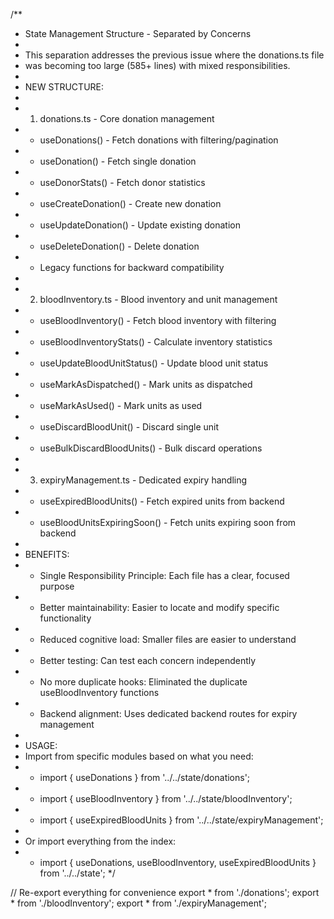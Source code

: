 /**
 * State Management Structure - Separated by Concerns
 * 
 * This separation addresses the previous issue where the donations.ts file
 * was becoming too large (585+ lines) with mixed responsibilities.
 * 
 * NEW STRUCTURE:
 * 
 * 1. donations.ts - Core donation management
 *    - useDonations() - Fetch donations with filtering/pagination
 *    - useDonation() - Fetch single donation
 *    - useDonorStats() - Fetch donor statistics
 *    - useCreateDonation() - Create new donation
 *    - useUpdateDonation() - Update existing donation
 *    - useDeleteDonation() - Delete donation
 *    - Legacy functions for backward compatibility
 * 
 * 2. bloodInventory.ts - Blood inventory and unit management
 *    - useBloodInventory() - Fetch blood inventory with filtering
 *    - useBloodInventoryStats() - Calculate inventory statistics
 *    - useUpdateBloodUnitStatus() - Update blood unit status
 *    - useMarkAsDispatched() - Mark units as dispatched
 *    - useMarkAsUsed() - Mark units as used
 *    - useDiscardBloodUnit() - Discard single unit
 *    - useBulkDiscardBloodUnits() - Bulk discard operations
 * 
 * 3. expiryManagement.ts - Dedicated expiry handling
 *    - useExpiredBloodUnits() - Fetch expired units from backend
 *    - useBloodUnitsExpiringSoon() - Fetch units expiring soon from backend
 * 
 * BENEFITS:
 * - Single Responsibility Principle: Each file has a clear, focused purpose
 * - Better maintainability: Easier to locate and modify specific functionality
 * - Reduced cognitive load: Smaller files are easier to understand
 * - Better testing: Can test each concern independently
 * - No more duplicate hooks: Eliminated the duplicate useBloodInventory functions
 * - Backend alignment: Uses dedicated backend routes for expiry management
 * 
 * USAGE:
 * Import from specific modules based on what you need:
 * - import { useDonations } from '../../state/donations';
 * - import { useBloodInventory } from '../../state/bloodInventory';
 * - import { useExpiredBloodUnits } from '../../state/expiryManagement';
 * 
 * Or import everything from the index:
 * - import { useDonations, useBloodInventory, useExpiredBloodUnits } from '../../state';
 */

// Re-export everything for convenience
export * from './donations';
export * from './bloodInventory';
export * from './expiryManagement';
